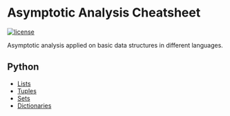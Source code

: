 # Asymptotic Analysis Cheatsheet

[![license](https://img.shields.io/github/license/suddi/asymptotic-analysis-cheatsheet.svg)](https://github.com/suddi/asymptotic-analysis-cheatsheet/blob/master/LICENSE)

Asymptotic analysis applied on basic data structures in different languages.

## Python

* [Lists](./python/list.md)
* [Tuples](./python/tuple.md)
* [Sets](./python/set.md)
* [Dictionaries](./python/dict.md) 
